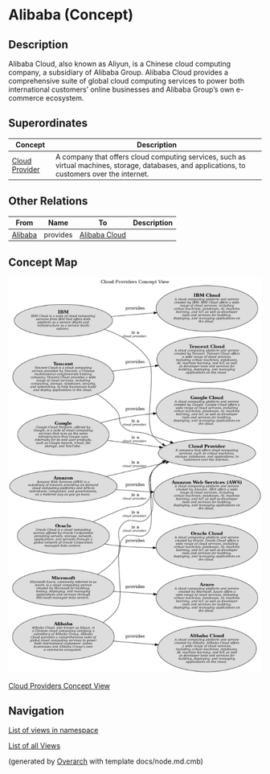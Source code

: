 
# Alibaba (Concept)
## Description
Alibaba Cloud, also known as Aliyun, is a Chinese cloud computing company, a subsidiary of Alibaba Group. Alibaba Cloud provides a comprehensive suite of global cloud computing services to power both international customers’ online businesses and Alibaba Group’s own e-commerce ecosystem.

## Superordinates
| Concept | Description |
|---|---|
| [Cloud Provider](../../../software-development/cloud/cloud-provider.md)| A company that offers cloud computing services, such as virtual machines, storage, databases, and applications, to customers over the internet. |
## Other Relations
| From | Name | To | Description |
|---|---|---|---|
| [Alibaba](../../../software-development/cloud/provider/alibaba.md) | provides | [Alibaba Cloud](../../../software-development/cloud/platform/alibaba-cloud.md) |  |

## Concept Map
![Cloud Providers Concept View](../../../software-development/cloud/provider/concept-view.png)

[Cloud Providers Concept View](../../../software-development/cloud/provider/concept-view.md)


## Navigation
[List of views in namespace](./views-in-namespace.md)

[List of all Views](../../../views.md)


(generated by [Overarch](https://github.com/soulspace-org/overarch) with template docs/node.md.cmb)
